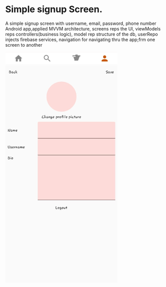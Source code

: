 # Simple signup Screen.

A simple signup screen with username, email, password, phone number
Android app,applied MVVM architecture, screens reps the UI, viewModels reps controllers(business
logic), model rep structure of the db, userRepo injects firebase
services, navigation for navigating thru the app;frm one screen to another

![img_1.png](img_1.png)